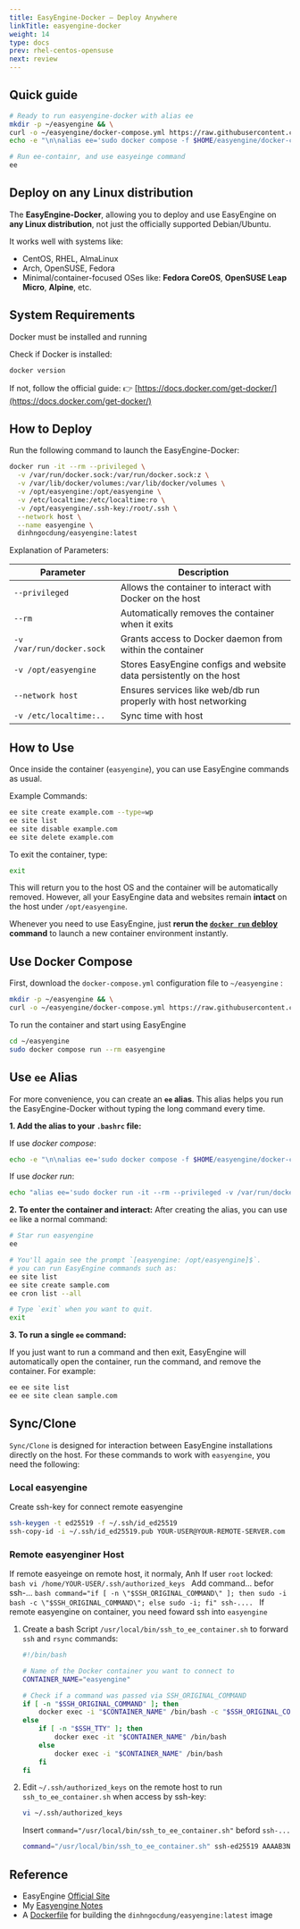 ```yaml
---
title: EasyEngine-Docker – Deploy Anywhere
linkTitle: easyengine-docker
weight: 14
type: docs
prev: rhel-centos-opensuse
next: review
---
```


## Quick guide

```bash
# Ready to run easyengine-docker with alias ee
mkdir -p ~/easyengine && \
curl -o ~/easyengine/docker-compose.yml https://raw.githubusercontent.com/dinhngocdung/easyengine-docker/master/docker-compose.yml && \
echo -e "\n\nalias ee='sudo docker compose -f $HOME/easyengine/docker-compose.yml run --rm easyengine'" >> ~/.bashrc && source ~/.bashrc

# Run ee-containr, and use easyeinge command
ee
```

## Deploy on any Linux distribution

The **EasyEngine-Docker**, allowing you to deploy and use EasyEngine on **any Linux distribution**, not just the officially supported Debian/Ubuntu.

It works well with systems like:

* CentOS, RHEL, AlmaLinux
* Arch, OpenSUSE, Fedora
* Minimal/container-focused OSes like:
  **Fedora CoreOS**, **OpenSUSE Leap Micro**, **Alpine**, etc.

## System Requirements

Docker must be installed and running

Check if Docker is installed:

```bash
docker version
```

If not, follow the official guide:
👉 [https://docs.docker.com/get-docker/](https://docs.docker.com/get-docker/)

## How to Deploy

Run the following command to launch the EasyEngine-Docker:

```bash
docker run -it --rm --privileged \
  -v /var/run/docker.sock:/var/run/docker.sock:z \
  -v /var/lib/docker/volumes:/var/lib/docker/volumes \
  -v /opt/easyengine:/opt/easyengine \
  -v /etc/localtime:/etc/localtime:ro \
  -v /opt/easyengine/.ssh-key:/root/.ssh \
  --network host \
  --name easyengine \
  dinhngocdung/easyengine:latest
```

Explanation of Parameters:

| Parameter                 | Description                                                         |
| ------------------------- | ------------------------------------------------------------------- |
| `--privileged`            | Allows the container to interact with Docker on the host            |
| `--rm`                    | Automatically removes the container when it exits                   |
| `-v /var/run/docker.sock` | Grants access to Docker daemon from within the container            |
| `-v /opt/easyengine`      | Stores EasyEngine configs and website data persistently on the host |
| `--network host`          | Ensures services like web/db run properly with host networking      |
| `-v /etc/localtime:..`    | Sync time with host                                                 |

## How to Use

Once inside the container (`easyengine`), you can use EasyEngine commands as usual.

Example Commands:

```bash
ee site create example.com --type=wp
ee site list
ee site disable example.com
ee site delete example.com
```

To exit the container, type:

```bash
exit
```

This will return you to the host OS and the container will be automatically removed.
However, all your EasyEngine data and websites remain **intact** on the host under `/opt/easyengine`.


Whenever you need to use EasyEngine, just **rerun the [`docker run` debloy](#how-to-deploy) command** to launch a new container environment instantly.


## Use Docker Compose

First, download the `docker-compose.yml` configuration file to `~/easyengine` :

```bash
mkdir -p ~/easyengine && \
curl -o ~/easyengine/docker-compose.yml https://raw.githubusercontent.com/dinhngocdung/easyengine-docker/master/docker-compose.yml
```

To run the container and start using EasyEngine

```bash
cd ~/easyengine
sudo docker compose run --rm easyengine
```

## Use `ee` Alias

For more convenience, you can create an **`ee` alias**. This alias helps you run the EasyEngine-Docker without typing the long command every time.

**1. Add the alias to your `.bashrc` file:**

If use *docker compose*:
```bash
echo -e "\n\nalias ee='sudo docker compose -f $HOME/easyengine/docker-compose.yml run --rm easyengine'" >> "$HOME/.bashrc" && source "$HOME/.bashrc"
```

If use *docker run*:
```bash
echo "alias ee='sudo docker run -it --rm --privileged -v /var/run/docker.sock:/var/run/docker.sock:z -v /var/lib/docker/volumes:/var/lib/docker/volumes -v /opt/easyengine:/opt/easyengine -v /etc/localtime:/etc/localtime:ro -v /opt/easyengine/.ssh-key:/root/.ssh --network host --name easyengine dinhngocdung/easyengine:latest'" >> "$HOME/.bashrc" && source "$HOME/.bashrc"
```

**2. To enter the container and interact:**
After creating the alias, you can use `ee` like a normal command:

```bash
# Star run easyengine
ee

# You'll again see the prompt `[easyengine: /opt/easyengine]$`. 
# you can run EasyEngine commands such as:
ee site list
ee site create sample.com
ee cron list --all

# Type `exit` when you want to quit.
exit
```

**3. To run a single `ee` command:**

If you just want to run a command and then exit, EasyEngine will automatically open the container, run the command, and remove the container. For example:

```bash
ee ee site list
ee ee site clean sample.com
```

## Sync/Clone

`Sync/Clone` is designed for interaction between EasyEngine installations directly on the host. For these commands to work with `easyengine`, you need the following:

### Local easyengine

Create ssh-key for connect remote easyengine

```bash
ssh-keygen -t ed25519 -f ~/.ssh/id_ed25519
ssh-copy-id -i ~/.ssh/id_ed25519.pub YOUR-USER@YOUR-REMOTE-SERVER.com
```

### Remote easyenginer Host

If remote easyeinge on remote host, it normaly, Anh If user `root` locked:
    ```bash
    vi /home/YOUR-USER/.ssh/authorized_keys
    ```
    Add command... befor ssh-...
    ```bash
    command="if [ -n \"$SSH_ORIGINAL_COMMAND\" ]; then sudo -i bash -c \"$SSH_ORIGINAL_COMMAND\"; else sudo -i; fi" ssh-....
    ```
If remote easyengine on container, you need foward ssh into `easyengine`

1.  Create a bash Script `/usr/local/bin/ssh_to_ee_container.sh` to forward `ssh` and `rsync` commands:
    ```bash
    #!/bin/bash

    # Name of the Docker container you want to connect to
    CONTAINER_NAME="easyengine"

    # Check if a command was passed via SSH_ORIGINAL_COMMAND
    if [ -n "$SSH_ORIGINAL_COMMAND" ]; then
        docker exec -i "$CONTAINER_NAME" /bin/bash -c "$SSH_ORIGINAL_COMMAND"
    else
        if [ -n "$SSH_TTY" ]; then
            docker exec -it "$CONTAINER_NAME" /bin/bash
        else
            docker exec -i "$CONTAINER_NAME" /bin/bash
        fi
    fi
    ```
2.  Edit `~/.ssh/authorized_keys` on the remote host to run `ssh_to_ee_container.sh` when access by ssh-key:
    ```bash
    vi ~/.ssh/authorized_keys
    ```
    Insert `command="/usr/local/bin/ssh_to_ee_container.sh"` beford `ssh-...`
    ```bash
    command="/usr/local/bin/ssh_to_ee_container.sh" ssh-ed25519 AAAAB3NzaC1yc2EAAAADAQABAAABAQ... your_key_comment_or_email
    ```

## Reference
- EasyEngine [Official Site](https://easyengine.io/)
- My [Easyengine Notes](https://easyengine.pages.dev/)
- A [Dockerfile](https://github.com/dinhngocdung/easyengine-docker/blob/main/Dockerfile) for building the `dinhngocdung/easyengine:latest` image
